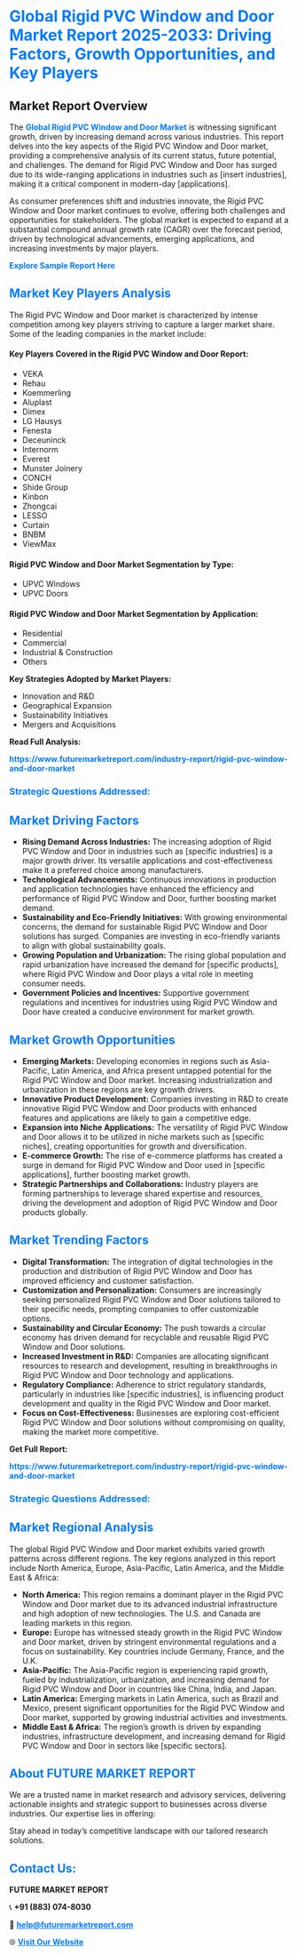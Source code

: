<h1 style="color: #007BFF;">Global Rigid PVC Window and Door Market Report 2025-2033: Driving Factors, Growth Opportunities, and Key Players</h1>

<section id="overview">
<h2>Market Report Overview</h2>
<p>The <a href="https://www.futuremarketreport.com/industry-report/rigid-pvc-window-and-door-market" style="color: #007BFF; text-decoration: none;"><strong>Global Rigid PVC Window and Door Market</strong></a> is witnessing significant growth, driven by increasing demand across various industries. This report delves into the key aspects of the Rigid PVC Window and Door market, providing a comprehensive analysis of its current status, future potential, and challenges. The demand for Rigid PVC Window and Door has surged due to its wide-ranging applications in industries such as [insert industries], making it a critical component in modern-day [applications].</p>
<p>As consumer preferences shift and industries innovate, the Rigid PVC Window and Door market continues to evolve, offering both challenges and opportunities for stakeholders. The global market is expected to expand at a substantial compound annual growth rate (CAGR) over the forecast period, driven by technological advancements, emerging applications, and increasing investments by major players.</p>
</section>

<section id="overview">
<p><a href="https://www.futuremarketreport.com/request-sample/reportId=35560" style="color: #007BFF; text-decoration: none;"><strong>Explore Sample Report Here</strong></a></p>
</section>

<section id="key-players">
<h2 style="color: #007BFF;">Market Key Players Analysis</h2>
<p>The Rigid PVC Window and Door market is characterized by intense competition among key players striving to capture a larger market share. Some of the leading companies in the market include:</p>
<h4>Key Players Covered in the Rigid PVC Window and Door Report:</h4>
<ul><li>VEKA</li><li>Rehau</li><li>Koemmerling</li><li>Aluplast</li><li>Dimex</li><li>LG Hausys</li><li>Fenesta</li><li>Deceuninck</li><li>Internorm</li><li>Everest</li><li>Munster Joinery</li><li>CONCH</li><li>Shide Group</li><li>Kinbon</li><li>Zhongcai</li><li>LESSO</li><li>Curtain</li><li>BNBM</li><li>ViewMax</li></ul>
<h4>Rigid PVC Window and Door Market Segmentation by Type:</h4>
<ul><li>UPVC Windows</li><li>UPVC Doors</li></ul>

<h4>Rigid PVC Window and Door Market Segmentation by Application:</h4>
<ul><li>Residential</li><li>Commercial</li><li>Industrial &amp; Construction</li><li>Others</li></ul>
<p><strong>Key Strategies Adopted by Market Players:</strong></p>
<ul>
<li>Innovation and R&D</li>
<li>Geographical Expansion</li>
<li>Sustainability Initiatives</li>
<li>Mergers and Acquisitions</li>
</ul>
</section>

<section>
<p><strong>Read Full Analysis: </strong></p><a href="https://www.futuremarketreport.com/industry-report/rigid-pvc-window-and-door-market" style="color: #007BFF; text-decoration: none;"><strong>https://www.futuremarketreport.com/industry-report/rigid-pvc-window-and-door-market</strong></a>
<h3 style="color: #007BFF;">Strategic Questions Addressed:</h3>
</section>

<section id="driving-factors">
<h2 style="color: #007BFF;">Market Driving Factors</h2>
<ul>
<li><strong>Rising Demand Across Industries:</strong> The increasing adoption of Rigid PVC Window and Door in industries such as [specific industries] is a major growth driver. Its versatile applications and cost-effectiveness make it a preferred choice among manufacturers.</li>
<li><strong>Technological Advancements:</strong> Continuous innovations in production and application technologies have enhanced the efficiency and performance of Rigid PVC Window and Door, further boosting market demand.</li>
<li><strong>Sustainability and Eco-Friendly Initiatives:</strong> With growing environmental concerns, the demand for sustainable Rigid PVC Window and Door solutions has surged. Companies are investing in eco-friendly variants to align with global sustainability goals.</li>
<li><strong>Growing Population and Urbanization:</strong> The rising global population and rapid urbanization have increased the demand for [specific products], where Rigid PVC Window and Door plays a vital role in meeting consumer needs.</li>
<li><strong>Government Policies and Incentives:</strong> Supportive government regulations and incentives for industries using Rigid PVC Window and Door have created a conducive environment for market growth.</li>
</ul>
</section>

<section id="growth-opportunities">
<h2 style="color: #007BFF;">Market Growth Opportunities</h2>
<ul>
<li><strong>Emerging Markets:</strong> Developing economies in regions such as Asia-Pacific, Latin America, and Africa present untapped potential for the Rigid PVC Window and Door market. Increasing industrialization and urbanization in these regions are key growth drivers.</li>
<li><strong>Innovative Product Development:</strong> Companies investing in R&D to create innovative Rigid PVC Window and Door products with enhanced features and applications are likely to gain a competitive edge.</li>
<li><strong>Expansion into Niche Applications:</strong> The versatility of Rigid PVC Window and Door allows it to be utilized in niche markets such as [specific niches], creating opportunities for growth and diversification.</li>
<li><strong>E-commerce Growth:</strong> The rise of e-commerce platforms has created a surge in demand for Rigid PVC Window and Door used in [specific applications], further boosting market growth.</li>
<li><strong>Strategic Partnerships and Collaborations:</strong> Industry players are forming partnerships to leverage shared expertise and resources, driving the development and adoption of Rigid PVC Window and Door products globally.</li>
</ul>
</section>

<section id="trending-factors">
<h2 style="color: #007BFF;">Market Trending Factors</h2>
<ul>
<li><strong>Digital Transformation:</strong> The integration of digital technologies in the production and distribution of Rigid PVC Window and Door has improved efficiency and customer satisfaction.</li>
<li><strong>Customization and Personalization:</strong> Consumers are increasingly seeking personalized Rigid PVC Window and Door solutions tailored to their specific needs, prompting companies to offer customizable options.</li>
<li><strong>Sustainability and Circular Economy:</strong> The push towards a circular economy has driven demand for recyclable and reusable Rigid PVC Window and Door solutions.</li>
<li><strong>Increased Investment in R&D:</strong> Companies are allocating significant resources to research and development, resulting in breakthroughs in Rigid PVC Window and Door technology and applications.</li>
<li><strong>Regulatory Compliance:</strong> Adherence to strict regulatory standards, particularly in industries like [specific industries], is influencing product development and quality in the Rigid PVC Window and Door market.</li>
<li><strong>Focus on Cost-Effectiveness:</strong> Businesses are exploring cost-efficient Rigid PVC Window and Door solutions without compromising on quality, making the market more competitive.</li>
</ul>
</section>

<section>
<p><strong>Get Full Report: </strong></p><a href="https://www.futuremarketreport.com/industry-report/rigid-pvc-window-and-door-market" style="color: #007BFF; text-decoration: none;"><strong>https://www.futuremarketreport.com/industry-report/rigid-pvc-window-and-door-market</strong></a>
<h3 style="color: #007BFF;">Strategic Questions Addressed:</h3>
</section>


<section id="regional-analysis">
<h2 style="color: #007BFF;">Market Regional Analysis</h2>
<p>The global Rigid PVC Window and Door market exhibits varied growth patterns across different regions. The key regions analyzed in this report include North America, Europe, Asia-Pacific, Latin America, and the Middle East & Africa:</p>
<ul>
<li><strong>North America:</strong> This region remains a dominant player in the Rigid PVC Window and Door market due to its advanced industrial infrastructure and high adoption of new technologies. The U.S. and Canada are leading markets in this region.</li>
<li><strong>Europe:</strong> Europe has witnessed steady growth in the Rigid PVC Window and Door market, driven by stringent environmental regulations and a focus on sustainability. Key countries include Germany, France, and the U.K.</li>
<li><strong>Asia-Pacific:</strong> The Asia-Pacific region is experiencing rapid growth, fueled by industrialization, urbanization, and increasing demand for Rigid PVC Window and Door in countries like China, India, and Japan.</li>
<li><strong>Latin America:</strong> Emerging markets in Latin America, such as Brazil and Mexico, present significant opportunities for the Rigid PVC Window and Door market, supported by growing industrial activities and investments.</li>
<li><strong>Middle East & Africa:</strong> The region’s growth is driven by expanding industries, infrastructure development, and increasing demand for Rigid PVC Window and Door in sectors like [specific sectors].</li>
</ul>
</section>

<footer>
<h2 style="color: #007BFF;">About FUTURE MARKET REPORT</h2>
<p>We are a trusted name in market research and advisory services, delivering actionable insights and strategic support to businesses across diverse industries. Our expertise lies in offering:</p>

<p>Stay ahead in today’s competitive landscape with our tailored research solutions.</p>

<h2 style="color: #007BFF;">Contact Us:</h2>
<p><strong>FUTURE MARKET REPORT</strong></p>
<p>📞 <strong>+91 (883) 074-8030</strong></p>
<p>📧 <strong><a href="mailto:help@futuremarketreport.com" style="color: #007BFF;">help@futuremarketreport.com</a></strong></p>
<p>🌐 <strong><a href="https://www.futuremarketreport.com/" style="color: #007BFF;">Visit Our Website</a></strong></p>
</footer>